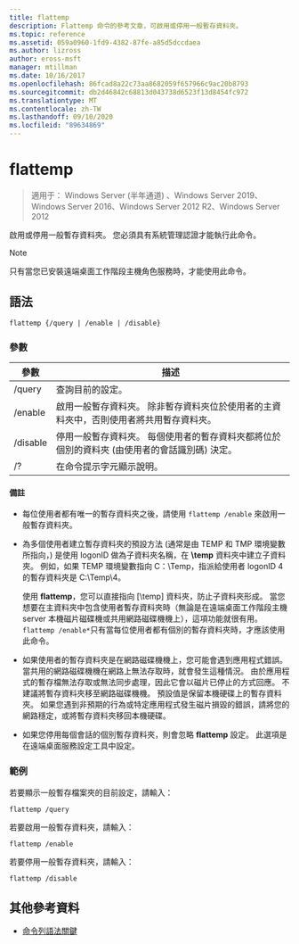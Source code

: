 ```yaml
---
title: flattemp
description: Flattemp 命令的參考文章，可啟用或停用一般暫存資料夾。
ms.topic: reference
ms.assetid: 059a0960-1fd9-4382-87fe-a85d5dccdaea
ms.author: lizross
author: eross-msft
manager: mtillman
ms.date: 10/16/2017
ms.openlocfilehash: 86fcad8a22c73aa8682059f657966c9ac20b8793
ms.sourcegitcommit: db2d46842c68813d043738d6523f13d8454fc972
ms.translationtype: MT
ms.contentlocale: zh-TW
ms.lasthandoff: 09/10/2020
ms.locfileid: "89634869"
---
```

# <a name="flattemp"></a>flattemp

> 適用于： Windows Server (半年通道) 、Windows Server 2019、Windows Server 2016、Windows Server 2012 R2、Windows Server 2012

啟用或停用一般暫存資料夾。 您必須具有系統管理認證才能執行此命令。

> [!NOTE]
> 只有當您已安裝遠端桌面工作階段主機角色服務時，才能使用此命令。

## <a name="syntax"></a>語法

```
flattemp {/query | /enable | /disable}
```

### <a name="parameters"></a>參數

| 參數 | 描述 |
| --------- | ----------- |
| /query | 查詢目前的設定。 |
| /enable | 啟用一般暫存資料夾。 除非暫存資料夾位於使用者的主資料夾中，否則使用者將共用暫存資料夾。 |
| /disable | 停用一般暫存資料夾。 每個使用者的暫存資料夾都將位於個別的資料夾 (由使用者的會話識別碼) 決定。 |
| /? | 在命令提示字元顯示說明。 |

#### <a name="remarks"></a>備註

- 每位使用者都有唯一的暫存資料夾之後，請使用 `flattemp /enable` 來啟用一般暫存資料夾。

- 為多個使用者建立暫存資料夾的預設方法 (通常是由 TEMP 和 TMP 環境變數所指向，) 是使用 logonID 做為子資料夾名稱，在 **\temp** 資料夾中建立子資料夾。 例如，如果 TEMP 環境變數指向 C：\Temp，指派給使用者 logonID 4 的暫存資料夾是 C:\Temp\4。

    使用 **flattemp**，您可以直接指向 [\temp] 資料夾，防止子資料夾形成。 當您想要在主資料夾中包含使用者暫存資料夾時（無論是在遠端桌面工作階段主機 server 本機磁片磁碟機或共用網路磁碟機機上），這項功能就很有用。 `flattemp /enable*`只有當每位使用者都有個別的暫存資料夾時，才應該使用此命令。

- 如果使用者的暫存資料夾是在網路磁碟機機上，您可能會遇到應用程式錯誤。 當共用的網路磁碟機機在網路上無法存取時，就會發生這種情況。 由於應用程式的暫存檔無法存取或無法同步處理，因此它會以磁片已停止的方式回應。 不建議將暫存資料夾移至網路磁碟機機。 預設值是保留本機硬碟上的暫存資料夾。 如果您遇到非預期的行為或特定應用程式發生磁片損毀的錯誤，請將您的網路穩定，或將暫存資料夾移回本機硬碟。

- 如果您停用每個會話的個別暫存資料夾，則會忽略 **flattemp** 設定。 此選項是在遠端桌面服務設定工具中設定。

### <a name="examples"></a>範例

若要顯示一般暫存檔案夾的目前設定，請輸入：

```
flattemp /query
```

若要啟用一般暫存資料夾，請輸入：

```
flattemp /enable
```

若要停用一般暫存資料夾，請輸入：

```
flattemp /disable
```

## <a name="additional-references"></a>其他參考資料

- [命令列語法關鍵](command-line-syntax-key.md)

